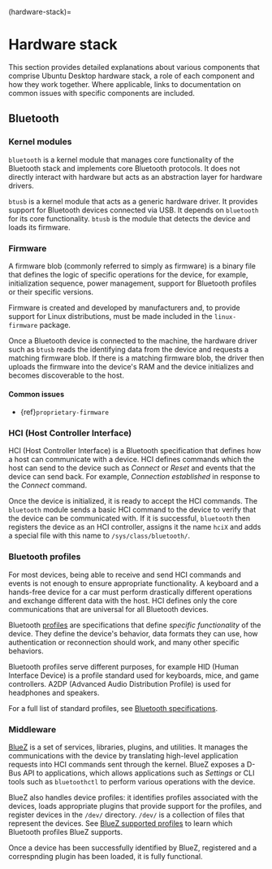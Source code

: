 (hardware-stack)=
# Hardware stack

This section provides detailed explanations about various components that comprise Ubuntu Desktop hardware stack, a role of each component and how they work together. Where applicable, links to documentation on common issues with specific components are included.

## Bluetooth

### Kernel modules

`bluetooth` is a kernel module that manages core functionality of the Bluetooth stack and implements core Bluetooth protocols. It does not directly interact with hardware but acts as an abstraction layer for hardware drivers.

`btusb` is a kernel module that acts as a generic hardware driver. It provides support for Bluetooth devices connected via USB. It depends on `bluetooth` for its core functionality. `btusb` is the module that detects the device and loads its firmware.

### Firmware

A firmware blob (commonly referred to simply as firmware) is a binary file that defines the logic of specific operations for the device, for example, initialization sequence, power management, support for Bluetooth profiles or their specific versions.

Firmware is created and developed by manufacturers and, to provide support for Linux distributions, must be made included in the `linux-firmware` package. 

Once a Bluetooth device is connected to the machine, the hardware driver such as `btusb` reads the identifying data from the device and requests a matching firmware blob. If there is a matching firmware blob, the driver then uploads the firmware into the device's RAM and the device initializes and becomes discoverable to the host. 

#### Common issues

* {ref}`proprietary-firmware` 

### HCI (Host Controller Interface)

HCI (Host Controller Interface) is a Bluetooth specification that defines how a host can communicate with a device. HCI defines commands which the host can send to the device such as *Connect* or *Reset* and events that the device can send back. For example, *Connection established* in response to the *Connect* command. 

Once the device is initialized, it is ready to accept the HCI commands. The `bluetooth` module sends a basic HCI command to the device to verify that the device can be communicated with. If it is successful, `bluetooth` then registers the device as an HCI controller, assigns it the name `hciX` and adds a special file with this name to `/sys/class/bluetooth/`.   

### Bluetooth profiles

For most devices, being able to receive and send HCI commands and events is not enough to ensure appropriate functionality. A keyboard and a hands-free device for a car must perform drastically different operations and exchange different data with the host. HCI defines only the core communications that are universal for all Bluetooth devices.

Bluetooth [profiles](https://www.bluez.org/profiles/) are specifications that define *specific functionality* of the device. They define the device's behavior, data formats they can use, how authentication or reconnection should work, and many other specific behaviors.

Bluetooth profiles serve different purposes, for example HID (Human Interface Device) is a profile standard used for  keyboards, mice, and game controllers. A2DP (Advanced Audio Distribution Profile) is used for headphones and speakers. 

For a full list of standard profiles, see [Bluetooth specifications](https://www.bluetooth.com/specifications/specs/).

### Middleware 

[BlueZ](https://www.bluez.org/) is a set of services, libraries, plugins, and utilities. It manages the communications with the device by translating high-level application requests into HCI commands sent through the kernel. BlueZ exposes a D-Bus API to applications, which allows applications such as *Settings* or CLI tools such as `bluetoothctl` to perform various operations with the device.

BlueZ also handles device profiles: it identifies profiles associated with the devices, loads appropriate plugins that provide support for the profiles, and register devices in the `/dev/` directory. `/dev/` is a collection of files that represent the devices.  See [BlueZ supported profiles](https://www.bluez.org/profiles/) to learn which Bluetooth profiles BlueZ supports.

Once a device has been successfully identified by BlueZ, registered and a correspnding plugin has been loaded, it is fully functional.
